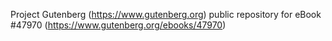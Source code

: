 Project Gutenberg (https://www.gutenberg.org) public repository for eBook #47970 (https://www.gutenberg.org/ebooks/47970)
